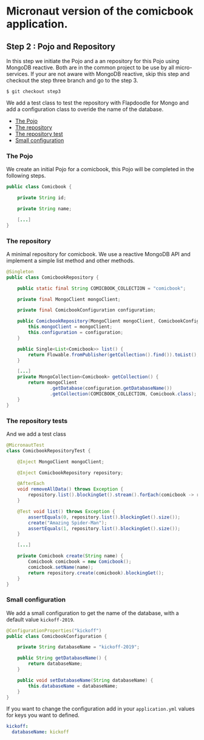 # Micronaut version of the comicbook application.

## Step 2 : Pojo and Repository

In this step we initiate the Pojo and a an repository for this Pojo using MongoDB reactive. Both are in the common project to be use by all micro-services. If your are not aware with MongoDB reactive, skip this step and checkout the step three branch and go to the step 3. 

```shell
$ git checkout step3
```

We add a test class to test the repository with Flapdoodle for Mongo and add a configuration class to overide the name of the database.

* [The Pojo](#the-pojo)
* [The repository](#the-repository)
* [The repository test](#the-repository-test)
* [Small configuration](#small_configuration)

### The Pojo

We create an initial Pojo for a comicbook, this Pojo will be completed in the following steps.

```java
public class Comicbook {

    private String id;

    private String name;

    [...]
}
```

### The repository

A minimal repository for comicbook. We use a reactive MongoDB API and implement a simple list method and other methods.

```java
@Singleton
public class ComicbookRepository {

    public static final String COMICBOOK_COLLECTION = "comicbook";

    private final MongoClient mongoClient;

    private final ComicbookConfiguration configuration;

    public ComicbookRepository(MongoClient mongoClient, ComicbookConfiguration configuration) {
        this.mongoClient = mongoClient;
        this.configuration = configuration;
    }

    public Single<List<Comicbook>> list() {
        return Flowable.fromPublisher(getCollection().find()).toList();
    }

    [...]
    private MongoCollection<Comicbook> getCollection() {
        return mongoClient
                .getDatabase(configuration.getDatabaseName())
                .getCollection(COMICBOOK_COLLECTION, Comicbook.class);
    }
}
```

### The repository tests

And we add a test class

```java
@MicronautTest
class ComicbookRepositoryTest {

    @Inject MongoClient mongoClient;

    @Inject ComicbookRepository repository;

    @AfterEach
    void removeAllData() throws Exception {
        repository.list().blockingGet().stream().forEach(comicbook -> repository.delete(comicbook.getId()));
    }

    @Test void list() throws Exception {
        assertEquals(0, repository.list().blockingGet().size());
        create("Amazing Spider-Man");
        assertEquals(1, repository.list().blockingGet().size());
    }

    [...]

    private Comicbook create(String name) {
        Comicbook comicbook = new Comicbook();
        comicbook.setName(name);
        return repository.create(comicbook).blockingGet();
    }
}
```

### Small configuration

We add a small configuration to get the name of the database, with a default value `kickoff-2019`.

```java
@ConfigurationProperties("kickoff")
public class ComicbookConfiguration {

    private String databaseName = "kickoff-2019";

    public String getDatabaseName() {
        return databaseName;
    }

    public void setDatabaseName(String databaseName) {
        this.databaseName = databaseName;
    }
}
```

If you want to change the configuration add in your `application.yml` values for keys you want to defined.

```yaml
kickoff:
  databaseName: kickoff
```

